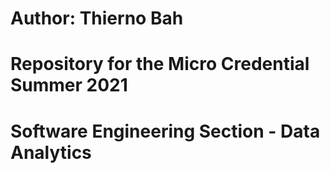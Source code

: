# Author: Thierno Bah

# Repository for the Micro Credential Summer 2021

# Software Engineering Section - Data Analytics


